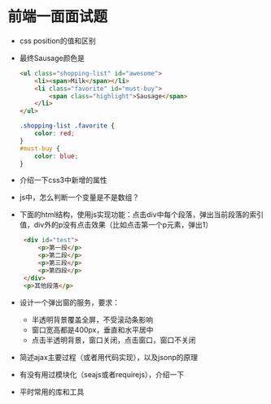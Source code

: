 # 前端一面面试题

- css position的值和区别
- 最终Sausage颜色是

    ```html
    <ul class="shopping-list" id="awesome">
        <li><span>Milk</span></li>
        <li class="favorite" id="must-buy">
            <span class="highlight">Sausage</span>
        </li>
    </ul>
    ```
    
    ```css
    .shopping-list .favorite {
        color: red;
    }
    #must-buy {
        color: blue;
    }
    
    ```
    
- 介绍一下css3中新增的属性

- js中，怎么判断一个变量是不是数组？
- 下面的html结构，使用js实现功能：点击div中每个段落，弹出当前段落的索引值，div外的p没有点击效果（比如点击第一个p元素，弹出1）

   ```html
    <div id="test">
        <p>第一段</p>
        <p>第二段</p>
        <p>第三段</p>
        <p>第四段</p>
    </div>
    <p>其他段落</p>
   ```

- 设计一个弹出窗的服务，要求：
    - 半透明背景覆盖全屏，不受滚动条影响
    - 窗口宽高都是400px，垂直和水平居中
    - 点击半透明背景，窗口关闭，点击窗口，窗口不关闭
- 简述ajax主要过程（或者用代码实现），以及jsonp的原理
- 有没有用过模块化（seajs或者requirejs），介绍一下
- 平时常用的库和工具
